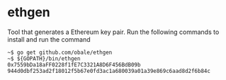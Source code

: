 # ethgen

Tool that generates a Ethereum key pair. Run the following commands to install and run the command

    ~$ go get github.com/obale/ethgen
    ~$ ${GOPATH}/bin/ethgen
    0x7559bDa18aFF0228f1fE7C3321A8D6F456BdB09b
    944d0dbf253ad2f18012f5b67e0fd3ac1a680039a01a39e869c6aad8d2f6b84c
